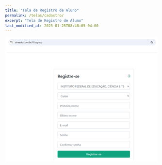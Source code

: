 ```yaml
---
title: "Tela de Registro de Aluno"
permalink: /telas/cadastro/
excerpt: "Tela de Registro de Aluno"
last_modified_at: 2025-01-25T08:48:05-04:00
---
```


![telas](/assets/images/tela2.PNG)